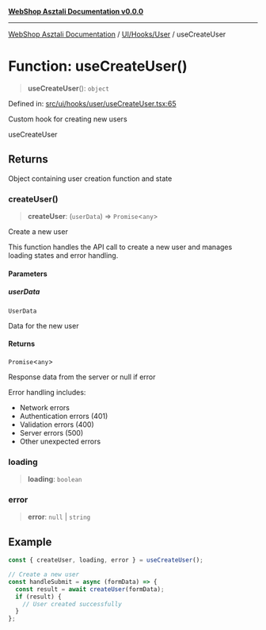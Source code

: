 [**WebShop Asztali Documentation v0.0.0**](../../../../README.md)

***

[WebShop Asztali Documentation](../../../../modules.md) / [UI/Hooks/User](../README-1.md) / useCreateUser

# Function: useCreateUser()

> **useCreateUser**(): `object`

Defined in: [src/ui/hooks/user/useCreateUser.tsx:65](https://github.com/yourusername/webshop_asztali/blob/966ac422304bbbe6308f4e6c123a88355a82fe82/src/ui/hooks/user/useCreateUser.tsx#L65)

Custom hook for creating new users

 useCreateUser

## Returns

Object containing user creation function and state

### createUser()

> **createUser**: (`userData`) => `Promise`\<`any`\>

Create a new user

This function handles the API call to create a new user and manages
loading states and error handling.

#### Parameters

##### userData

`UserData`

Data for the new user

#### Returns

`Promise`\<`any`\>

Response data from the server or null if error

Error handling includes:
- Network errors
- Authentication errors (401)
- Validation errors (400)
- Server errors (500)
- Other unexpected errors

### loading

> **loading**: `boolean`

### error

> **error**: `null` \| `string`

## Example

```ts
const { createUser, loading, error } = useCreateUser();

// Create a new user
const handleSubmit = async (formData) => {
  const result = await createUser(formData);
  if (result) {
    // User created successfully
  }
};
```
